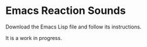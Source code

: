 # Emacs Reaction Sounds

Download the Emacs Lisp file and follow its instructions.

It is a work in progress.
